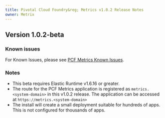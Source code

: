 ```yaml
---
title: Pivotal Cloud Foundry&reg; Metrics v1.0.2 Release Notes
owner: Metrix
---
```


## Version 1.0.2-beta

### Known issues
For Known Issues, please see [PCF Metrics Known Issues](../p1-v1.6/pcfmetrics_ki_1_6.html).

### Notes
* This beta requires Elastic Runtime v1.6.16 or greater. 
* The route for the PCF Metrics application is registered as `metrics.<system-domain>` in this v1.0.2 release.   The application can be accessed at `https://metrics.<system-domain>`
* The install will create a small deployment suitable for hundreds of apps. This is not configured for thousands of apps.
